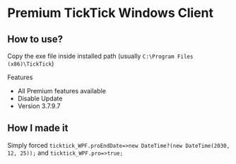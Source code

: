 # Premium TickTick Windows Client

## How to use? 

Copy the exe file inside installed path (usually `C:\Program Files (x86)\TickTick`)

Features
+ All Premium features available
+ Disable Update
+ Version 3.7.9.7

## How I made it

Simply forced `ticktick_WPF.proEndDate=>new DateTime?(new DateTime(2030, 12, 25));` and `ticktick_WPF.pro=>true;`

